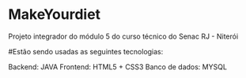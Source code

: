 # MakeYourdiet

Projeto integrador do módulo 5 do curso técnico do Senac RJ - Niterói

#Estão sendo usadas as seguintes tecnologias:

Backend: JAVA
Frontend: HTML5 + CSS3
Banco de dados: MYSQL
